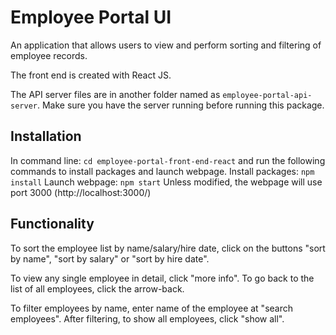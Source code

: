 # Employee Portal UI
An application that allows users to view and perform sorting and filtering of employee records.

The front end is created with React JS.

The API server files are in another folder named as `employee-portal-api-server`. Make sure you have the server running before running this package. 

## Installation
In command line: `cd employee-portal-front-end-react` and run the following commands to install packages and launch webpage.
Install packages: `npm install`
Launch webpage: `npm start`
Unless modified, the webpage will use port 3000 (http://localhost:3000/)

## Functionality
To sort the employee list by name/salary/hire date, click on the buttons "sort by name", "sort by salary" or "sort by hire date".

To view any single employee in detail, click "more info". To go back to the list of all employees, click the arrow-back.

To filter employees by name, enter name of the employee at "search employees". After filtering, to show all employees, click "show all".
